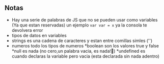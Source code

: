 ## Notas
* Hay una serie de palabras de JS que no se pueden usar como variables (Ya que estan reservadas) un ejemplo `var var = x` ya la consola te devolvera error
* tipos  de datos en variables 
 * strings es una cadena de caracteres y estan entre comillas simles ('')
 * numeros todo los tipos de numeros
 *boolean son los valores true y false
 *null es nada (no cero,un palabra vacia, es nada!🙂)
 *undefined es cuando declaras la variable pero vacia (esta declarada sin nada adentro)